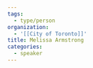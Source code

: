 ```yaml
---
tags:
  - type/person
organization:
  - '[[City of Toronto]]'
title: Melissa Armstrong
categories:
  - speaker
---
```


